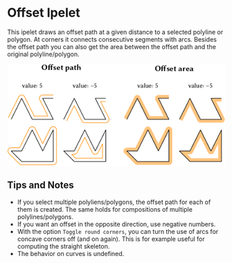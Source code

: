 # Offset Ipelet

This ipelet draws an offset path at a given distance to a selected
polyline or polygon.  At corners it connects consecutive segments with
arcs.  Besides the offset path you can also get the area between the
offset path and the original polyline/polygon.

![Example of offset paths](offset.png)

## Tips and Notes

- If you select multiple polyliens/polygons, the offset path for each
  of them is created.  The same holds for compositions of multiple
  polylines/polygons.
- If you want an offset in the opposite direction, use negative
  numbers.
- With the option `Toggle round corners`, you can turn the use of arcs
  for concave corners off (and on again).  This is for example useful
  for computing the straight skeleton.
- The behavior on curves is undefined.
